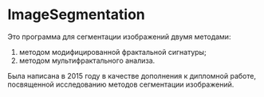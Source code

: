 # ImageSegmentation
Это программа для сегментации изображений двумя методами:
1. методом модифицированной фрактальной сигнатуры;
2. методом мультифрактального анализа.

Была написана в 2015 году в качестве дополнения к дипломной работе, посвященной исследованию методов сегментации изображений.
